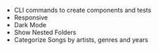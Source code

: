 - CLI commands to create components and tests
- Responsive 
- Dark Mode
- Show Nested Folders 
- Categorize Songs by artists, genres and years